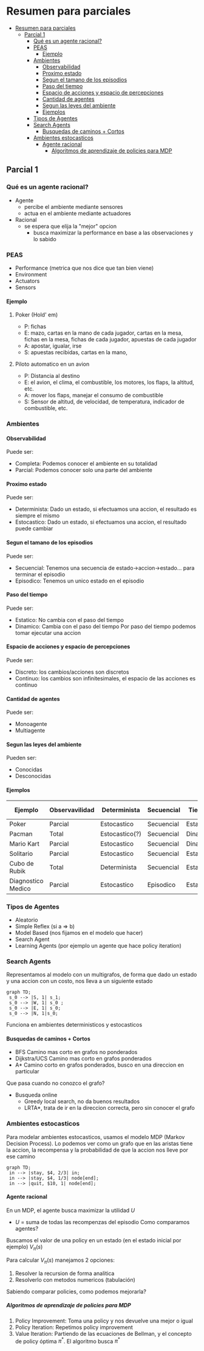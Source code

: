 # Resumen para parciales

- [Resumen para parciales](#resumen-para-parciales)
  - [Parcial 1](#parcial-1)
    - [Qué es un agente racional?](#qué-es-un-agente-racional)
    - [PEAS](#peas)
      - [Ejemplo](#ejemplo)
    - [Ambientes](#ambientes)
      - [Observabilidad](#observabilidad)
      - [Proximo estado](#proximo-estado)
      - [Segun el tamano de los episodios](#segun-el-tamano-de-los-episodios)
      - [Paso del tiempo](#paso-del-tiempo)
      - [Espacio de acciones y espacio de percepciones](#espacio-de-acciones-y-espacio-de-percepciones)
      - [Cantidad de agentes](#cantidad-de-agentes)
      - [Segun las leyes del ambiente](#segun-las-leyes-del-ambiente)
      - [Ejemplos](#ejemplos)
    - [Tipos de Agentes](#tipos-de-agentes)
    - [Search Agents](#search-agents)
      - [Busquedas de caminos + Cortos](#busquedas-de-caminos--cortos)
    - [Ambientes estocasticos](#ambientes-estocasticos)
      - [Agente racional](#agente-racional)
        - [Algoritmos de aprendizaje de policies para MDP](#algoritmos-de-aprendizaje-de-policies-para-mdp)

## Parcial 1

### Qué es un agente racional?

- Agente
  - percibe el ambiente mediante sensores
  - actua en el ambiente mediante actuadores
- Racional
  - se espera que elija la "mejor" opcion
    - busca maximizar la performance en base a las observaciones y lo sabido

### PEAS

- Performance (metrica que nos dice que tan bien viene)
- Environment
- Actuators
- Sensors

#### Ejemplo

1) Poker (Hold' em)

   - P: fichas
   - E: mazo, cartas en la mano de cada jugador, cartas en la mesa, fichas en la mesa, fichas de cada jugador, apuestas de cada jugador
   - A: apostar, igualar, irse
   - S: apuestas recibidas, cartas en la mano,

2) Piloto automatico en un avion

   - P: Distancia al destino
   - E: el avion, el clima, el combustible, los motores, los flaps, la altitud, etc.
   - A: mover los flaps, manejar el consumo de combustible
   - S: Sensor de altitud, de velocidad, de temperatura, indicador de combustible, etc.

### Ambientes

#### Observabilidad

Puede ser:

- Completa: Podemos conocer el ambiente en su totalidad
- Parcial: Podemos conocer solo una parte del ambiente

#### Proximo estado

Puede ser:

- Determinista: Dado un estado, si efectuamos una accion, el resultado es siempre el mismo
- Estocastico: Dado un estado, si efectuamos una accion, el resultado puede cambiar

#### Segun el tamano de los episodios

Puede ser:

- Secuencial: Tenemos una secuencia de estado->accion->estado... para terminar el episodio
- Episodico: Tenemos un unico estado en el episodio

#### Paso del tiempo

Puede ser:

- Estatico: No cambia con el paso del tiempo
- Dinamico: Cambia con el paso del tiempo
Por paso del tiempo podemos tomar ejecutar una accion

#### Espacio de acciones y espacio de percepciones

Puede ser:

- Discreto: los cambios/acciones son discretos
- Continuo: los cambios son infinitesimales, el espacio de las acciones es continuo

#### Cantidad de agentes

Puede ser:

- Monoagente
- Multiagente

#### Segun las leyes del ambiente

Pueden ser:

- Conocidas
- Desconocidas

#### Ejemplos

| Ejemplo | Observavilidad | Determinista | Secuencial | Tiempo | Espacio | Cant Agentes | Leyes    |
|---------|----------------|--------------|------------|--------|---------|--------------|---------|
| Poker   | Parcial | Estocastico | Secuencial | Estatico | Discreto | Multiagente | Conocidas|
|Pacman | Total | Estocastico(?) | Secuencial | Dinamico | Discreto | Multiagente | Conocidas |
| Mario Kart | Parcial | Estocastico | Secuencial | Dinamico |  Continuo | Multiagente | Conocidas |
| Solitario | Parcial | Estocastico | Secuencial | Estatico | Discreto | Monoagente | Conocidas |
| Cubo de Rubik | Total | Determinista | Secuencial | Estatico | Discreto | Monoagente | Conocidas |
| Diagnostico Medico | Parcial | Estocastico | Episodico | Estatico | Continuo | Monoagente | Desconocidas|

### Tipos de Agentes

- Aleatorio
- Simple Reflex (si a => b)
- Model Based (nos fijamos en el modelo que hacer)
- Search Agent
- Learning Agents (por ejemplo un agente que hace policy iteration)

### Search Agents

Representamos al modelo con un multigrafos, de forma que dado un estado y una accion con un costo, nos lleva a un siguiente estado

```mermaid
graph TD;
 s_0 --> |S, 1| s_1;
 s_0 --> |W, 1| s_0 ;
 s_0 --> |E, 1| s_0;
 s_0 --> |N, 1|s_0;
```

Funciona en ambientes deterministicos y estocasticos

#### Busquedas de caminos + Cortos

- BFS
Camino mas corto en grafos no ponderados
- Dijkstra/UCS
Camino mas corto en grafos ponderados
- A*
Camino corto en grafos ponderados, busco en una direccion en particular

Que pasa cuando no conozco el grafo?

- Busqueda online
  - Greedy local search, no da buenos resultados
  - LRTA*, trata de ir en la direccion correcta, pero sin conocer el grafo

### Ambientes estocasticos

Para modelar ambientes estocasticos, usamos el modelo MDP (Markov Decision Process). Lo podemos ver como un grafo que en las aristas tiene la accion, la recompensa y la probabilidad de que la accion nos lleve por ese camino

```mermaid
graph TD;
 in --> |stay, $4, 2/3| in;
 in --> |stay, $4, 1/3| node[end];
 in --> |quit, $10, 1| node[end];
```

#### Agente racional

En un MDP, el agente busca maximizar la utilidad $U$

- $U$ = suma de todas las recompenzas del episodio
Como comparamos agentes?

Buscamos el valor de una policy en un estado (en el estado inicial por ejemplo) $V_{\pi}(s)$

Para calcular $V_{\pi}(s)$ manejamos 2 opciones:

1. Resolver la recursion de forma analitica
2. Resolverlo con metodos numericos (tabulación)

Sabiendo comparar policies, como podemos mejorarla?

##### Algoritmos de aprendizaje de policies para MDP

1. Policy Improvement: Toma una policy y nos devuelve una mejor o igual
2. Policy Iteration: Repetimos policy improvement
3. Value Iteration: Partiendo de las ecuaciones de Bellman, y el concepto de policy óptima $\pi^*$. El algoritmo busca $\pi^*$

<!-- ## Parcial 2

#### Value iteration

Siguiendo con los conceptos del parcial anterios, ahora buscamos calcular el valor de un estado, independiente de la policy. 

¿Cómo? Ecuacion de Bellman

$V(s) = max_{a \in A(s)}Q(s,a)$

El valor del estado es el valor obtenido siguiendo la policy optima desde ese estado, siendo la policy optima la siguiente

$\pi^*(s)=argmax_{a\in A(s)}Q(s,a)$

Teniendo este concepto, parecido a como veniamos haciendo, podemos calcular $V(s)$, y $\pi^*(s)$ de forma iterativa

$V^0(s)=0$

$Q^{t+1}(s,a)=\sum_{s'}P(s'|a,s)(R(s,a,s')+\gamma V^t(s'))$

$V^{t+1}(s,a)=max_{a\in A(s)}Q^{t+1}(s,a)$

$\pi^{t+1}(s)=argmax_{a\in A(s)}Q^{t+1}(s,a)$

#### Monte Carlo

Monte Carlo es una familia de metodos numericos para obtener soluciones a problemas a traves de pruebas aleatorias repetidas.

A nivel general, es el concepto de ajusto la respuesta, introduzco aleatoriedad, ajusto, aleatorio, y asi hasta que nos cansamos.

#### Estimacion Monte Carlo para MDPs

Consiste en generar episodios aleatorios contra el MDP que queremos conocer, y luego calcular los valores de `P` y `R`

Dado un conjunto de episodios `E`

- $P(s'|s,a)=\frac{ocurrencias\ de\ (s,a, · ,s')\ en\ E}{ocurrencias\ de\ (s,a)\ en\ E}$
- $R(s,a,s')=\frac{suma\ de\ las\ recompensas\ de\ (s,a,r,s')\ en\ E}{ocurrencias\ de\ (s,a,·,s')\ en\ E}$

#### Estimacion de valor de Policy con metodo MonteCarlo
A su vez podemos directo calcular el valor de una policy para un MDP desconocido

```
Inicializar: para todo s ∈ S
  Utilidades(s) ← {}
Repetir:
  Generar un episodio seg ́un π: s0, a0, r1, s1, ... , sT −1, aT −1, rT , sT
  G ← 0
  Para cada paso del episodio, t = T − 1, T − 2, ... , 0:
    G ← γ G + Rt+1
    Si st not in {s0, ... , st−1}: // si st es el primero del episodio
      Agregar G a Utilidades(st )
      V (st ) ← promedio(Utilidades(st ))
```

$V(s)$ converge a $V_\pi(s)$, solo para los estados visitados

Pero esto computacionalmente tiene algunos problemas, cuando tengamos suficientes datos puede pasar que el valor vaya cambiando muuuy poquito, debido a que tenemos muchas muestras, o tambien por como funcionan los numeros float, podriamos estar perdiendo informacion, entonces lo que se hace es usar diferencias temporales. Para entenderlas, primero vamos a hacer un despeje del promedio

$V^{(k)}=\frac{G^{(1)}+...+G^{(k)}+G^{(k)}}{k}$

$V^{(k+1)}=\frac{G^{(1)}+...+G^{(k)}+G^{(k+1)}}{k+1}$

$V^{(k+1)}=\frac{kV^{(k)}+G^{(k+1)}}{k+1}$

$V^{(k+1)}=\frac{kV^{(k)}}{k+1}+\frac{G^{(k+1)}}{k+1}+\frac{V^{(k)}}{k+1}-\frac{V^{(k)}}{k+1}$

$V^{(k+1)}=V^{(k)}+\frac{1}{k+1}(G^{(k+1)}-V^{(k)})$

Y cambiamos el $\frac{1}{k+1}$ por un valor $\alpha \in (0,1)$, el cual llamamos tasa de actualización. Entonces ahora podemos actualizar la estimacion del valor de V, sin depender de la cantidad de episodios que vimos, y podemos ver al $\alpha$ como "que tan rapido quiero aprender el valor de V", o como "que tanto quiero que varíe el valor de V".

Juntando esto con Monte Carlo para estimar el valor, tenemos el metodo de **Diferencias Temporales**

```
Inicializar V (s) arbitrariamente ∀s ∈ S
Repetir:
  Inicializar s
  done ← False
  Repetir hasta done:
    a ← π(s)
    s′, r , done ← step(a)
    V (s) ← V (s) + α(r + γV (s′) − V (s))
    s ← s′
```

### Q Learning (off-policy, o sea, que no depende de una policy)

Con todo esto, podemos ademas correrlo sin conocer la policy, o sea, mezclando diferencias temporales con value iteration. Para ir calculando la policy de forma online.

```
Inicializar Q(s, a) arbitrariamente ∀s ∈ S, a ∈ A(s)
Repetir:
  Inicializar s
  done ← False
  Repetir hasta done:
    Con probabilidad ε hacer: (* estrategia ε-greedy *)
      explore: a ← sample(A(s))
      exploit: a ← arg m ́ax Q(s, ·)
    s′, r , done ← step(a)
    Q(s, a) ← Q(s, a) + α(r + γ max Q(s′, ·) − Q(s, a))
    s ← s′
```

La estrategia $\epsilon$-greedy la hacemos para evitar los optimos locales, con un $\epsilon\in[0,1]$

### Juegos Alternados (de suma cero)

No siempre tenemos un agente interactuando en un ambiente, hay veces que tenemos algun juego por turnos entre varios jugadores. Como puede ser el ta-te-ti, las damas, el ajedrez, etc.

Para resolver estos problemas vamos a usar o la tecnica minimax, o la tecnica expectimax.

La diferencia entre estas tecnicas, es que expectimax, calcula el movimiento del rival de forma estocastica (en base a una probabilidad), mientras que minimax asume que el rival va a ejecutar la accion que sea peor para nosotros (en esto influye que el juego sea suma 0, asumimos que si es peor para nosotros, es mejor para el rival).

Para calcular la utilidad de expectimax, tenemos que saber si estamos en el paso "expecti" (el rival), o "max" (el agente), o en un estado final.

- Si estamos en un estado final, la utilidad la conocemos y devolvemos esa utilidad.
- Si estamos en un paso "max", la utilidad del estado es la maxima utilidad de los estados siguientes
- Si estamos en un paso "expecti", la utilidad del estado es la suma ponderada (de acuerdo a la distribucion de probabilidad) de las utilidades de los siguientes estados

Para calcular la utilidad de minimax, es casi igual, pero ahora en vez de "expecti", tenemos "mini" para el rival

- Si estamos en un estado final, la utilidad la conocemos y devolvemos esa utilidad.
- Si estamos en un paso "max", la utilidad del estado es la maxima utilidad de los estados siguientes
- Si estamos en un paso "mini", la utilidad del estado es la minima utilidad de los estados siguientes

#### Propiedades de minimax

$\pi_{minimax}$ es la estrategia optima frente a un rival que juega con $\pi_{min}$

El valor de $\pi_{minimax}$ es una cota inferior ante cualquier $\pi$ que utilice el rival

### Limitantes

Son operaciones costosisimas, en general crecen de forma exponencial, sino peor, tanto en tiempo como en espacio

¿Cómo solucionamos?

Haciendo una poda. Limitamos la profundidas, y cuando llegamos al limite, utilizamos una funcion de evaluacion heuristica. Muy del estilo a la usada en A*

¿Es la unica opcion?

En caso de que estemos utilizando minimax, podemos ademas usar $\alpha\beta$-pruning para lograr una mayor profundidad, sin tener que calcular caminos que no sirven (Lectura opcinal del libro) -->
